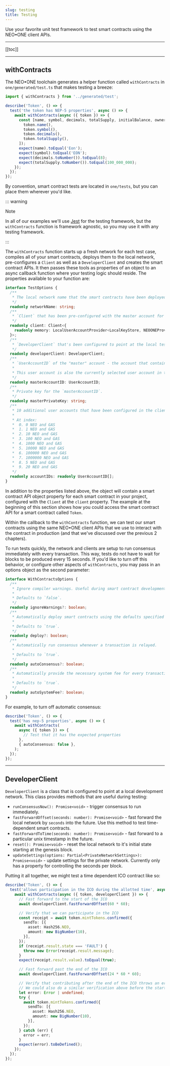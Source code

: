 ```yaml
---
slug: testing
title: Testing
---
```

Use your favorite unit test framework to test smart contracts using the NEO•ONE client APIs.

---

[[toc]]

---

## withContracts

The NEO•ONE toolchain generates a helper function called `withContracts` in `one/generated/test.ts` that makes testing a breeze:

```typescript
import { withContracts } from '../generated/test';

describe('Token', () => {
  test('the token has NEP-5 properties', async () => {
    await withContracts(async ({ token }) => {
      const [name, symbol, decimals, totalSupply, initialBalance, owner] = await Promise.all([
        token.name(),
        token.symbol(),
        token.decimals(),
        token.totalSupply(),
      ]);
      expect(name).toEqual('Eon');
      expect(symbol).toEqual('EON');
      expect(decimals.toNumber()).toEqual(8);
      expect(totalSupply.toNumber()).toEqual(100_000_000);
    });
  });
});
```

By convention, smart contract tests are located in `one/tests`, but you can place them wherever you'd like.

::: warning

Note

In all of our examples we'll use [Jest](https://jestjs.io/) for the testing framework, but the `withContracts` function is framework agnostic, so you may use it with any testing framework.

:::

The `withContracts` function starts up a fresh network for each test case, compiles all of your smart contracts, deploys them to the local network, pre-configures a `Client` as well as a `DeveloperClient` and creates the smart contract APIs. It then passes these tools as properties of an object to an async callback function where your testing logic should reside. The properties available to your function are:

```typescript
interface TestOptions {
  /**
   * The local network name that the smart contracts have been deployed to and the `client` has been configured with.
   */
  readonly networkName: string;
  /**
   * `Client` that has been pre-configured with the master account for the local network as well as each of the accounts in `accountIDs`.
   */
  readonly client: Client<{
    readonly memory: LocalUserAccountProvider<LocalKeyStore, NEOONEProvider>;
  }>;
  /**
   * `DeveloperClient` that's been configured to point at the local testing network.
   */
  readonly developerClient: DeveloperClient;
  /**
   * `UserAccountID` of the "master" account - the account that contains ~100 million NEO and ~58 million GAS.
   *
   * This user account is also the currently selected user account in the `Client` and the one that deployed the contracts.
   */
  readonly masterAccountID: UserAccountID;
  /**
   * Private key for the `masterAccountID`.
   */
  readonly masterPrivateKey: string;
  /**
   * 10 additional user accounts that have been configured in the client with varying amounts of NEO and GAS:
   *
   * At index:
   *  0. 0 NEO and GAS
   *  1. 1 NEO and GAS
   *  2. 10 NEO and GAS
   *  3. 100 NEO and GAS
   *  4. 1000 NEO and GAS
   *  5. 10000 NEO and GAS
   *  6. 100000 NEO and GAS
   *  7. 1000000 NEO and GAS
   *  8. 5 NEO and GAS
   *  9. 20 NEO and GAS
   */
  readonly accountIDs: readonly UserAccountID[];
}
```

In addition to the properties listed above, the object will contain a smart contract API object property for each smart contract in your project, configured with the `Client` at the `client` property. The example at the beginning of this section shows how you could access the smart contract API for a smart contract called `Token`.

Within the callback to the `withContracts` function, we can test our smart contracts using the same NEO•ONE client APIs that we use to interact with the contract in production (and that we've discussed over the previous 2 chapters).

To run tests quickly, the network and clients are setup to run consensus immediately with every transaction. This way, tests do not have to wait for blocks to be produced every 15 seconds. If you'd like to turn off this behavior, or configure other aspects of `withContracts`, you may pass in an options object as the second parameter:

```typescript
interface WithContractsOptions {
  /**
   * Ignore compiler warnings. Useful during smart contract development.
   *
   * Defaults to `false`.
   */
  readonly ignoreWarnings?: boolean;
  /**
   * Automatically deploy smart contracts using the defaults specified in the constructor arguments.
   *
   * Defaults to `true`.
   */
  readonly deploy?: boolean;
  /**
   * Automatically run consensus whenever a transaction is relayed.
   *
   * Defaults to `true`.
   */
  readonly autoConsensus?: boolean;
  /**
   * Automatically provide the necessary system fee for every transaction to execute.
   *
   * Defaults to `true`.
   */
  readonly autoSystemFee?: boolean;
}
```

For example, to turn off automatic consensus:

```typescript
describe('Token', () => {
  test('has nep-5 properties', async () => {
    await withContracts(
      async ({ token }) => {
        // Test that it has the expected properties
      },
      { autoConsensus: false },
    );
  });
});
```

---

## DeveloperClient

`DeveloperClient` is a class that is configured to point at a local development network. This class provides methods that are useful during testing:

  - `runConsensusNow(): Promise<void>` - trigger consensus to run immediately.
  - `fastForwardOffset(seconds: number): Promise<void>` - fast forward the local network by `seconds` into the future. Use this method to test time-dependent smart contracts.
  - `fastForwardToTime(seconds: number): Promise<void>` - fast forward to a particular unix timestamp in the future.
  - `reset(): Promise<void>` - reset the local network to it's initial state starting at the genesis block.
  - `updateSettings(options: Partial<PrivateNetworkSettings>): Promise<void>` - update settings for the private network. Currently only has a property for controlling the seconds per block.

Putting it all together, we might test a time dependent ICO contract like so:

```typescript
describe('Token', () => {
  test('allows participation in the ICO during the allotted time', async () => {
    await withContracts(async ({ token, developerClient }) => {
      // Fast forward to the start of the ICO
      await developerClient.fastForwardOffset(60 * 60);

      // Verify that we can participate in the ICO
      const receipt = await token.mintTokens.confirmed({
        sendTo: [{
          asset: Hash256.NEO,
          amount: new BigNumber(10),
        }],
      });
      if (receipt.result.state === 'FAULT') {
        throw new Error(receipt.result.message);
      }
      expect(receipt.result.value).toEqual(true);

      // Fast forward past the end of the ICO
      await developerClient.fastForwardOffset(24 * 60 * 60);

      // Verify that contributing after the end of the ICO throws an error.
      // We could also do a similar verification above before the start of the ICO.
      let error: Error | undefined;
      try {
        await token.mintTokens.confirmed({
          sendTo: [{
            asset: Hash256.NEO,
            amount: new BigNumber(10),
          }],
        });
      } catch (err) {
        error = err;
      }
      expect(error).toBeDefined();
    });
  });
});
```
